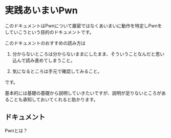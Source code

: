 # 実践あいまいPwn

このドキュメントはPwnについて厳密ではなくあいまいに動作を特定しPwnをしていこうという目的のドキュメントです。

このドキュメントのおすすめの読み方は

1. 分からないところは分からないままにしたまま、そういうことなんだと思い込んで読み進めてしまうこと。

2. 気になるところは手元で確認してみること。

です。

基本的には基礎の基礎から説明していきたいですが、説明が足りないところがあることも承知しておいてくれると助かります。

## ドキュメント

Pwnとは？

